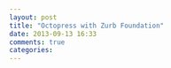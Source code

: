 ```yaml
---
layout: post
title: "Octopress with Zurb Foundation"
date: 2013-09-13 16:33
comments: true
categories: 
---
```

